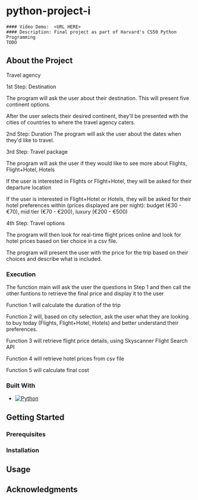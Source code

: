 # python-project-i
    #### Video Demo:  <URL HERE>
    #### Description: Final project as part of Harvard's CS50 Python Programming
    TODO

<!-- ABOUT THE PROJECT -->
## About the Project
Travel agency

1st Step: Destination

The program will ask the user about their destination. This will present five continent options.

After the user selects their desired continent, they'll be presented with the cities of countries to where the travel agency caters.

2nd Step: Duration
The program will ask the user about the dates when they'd like to travel.

3rd Step: Travel package

The program will ask the user if they would like to see more about Flights, Flight+Hotel, Hotels

If the user is interested in Flights or Flight+Hotel, they will be asked for their departure location

If the user is interested in Flight+Hotel or Hotels, they will be asked for their hotel preferences within (prices displayed are per night): budget (€30 - €70), mid tier (€70 - €200), luxury (€200 - €500)

4th Step: Travel options

The program will then look for real-time flight prices online and look for hotel prices based on tier choice in a csv file.

The program will present the user with the price for the trip based on their choices and describe what is included.

### Execution
The function main will ask the user the questions in Step 1 and then call the other funtions to retrieve the final price and display it to the user

Function 1 will calculate the duration of the trip

Function 2 will, based on city selection, ask the user what they are looking to buy today (Flights, Flight+Hotel, Hotels) and better understand their preferences.

Function 3 will retrieve flight price details, using Skyscanner Flight Search API

Function 4 will retrieve hotel prices from csv file

Function 5 will calculate final cost

### Built With
* [![Python][Python]][Python-url]

<!-- GETTING STARTED -->
## Getting Started
### Prerequisites
### Installation

<!-- USAGE EXAMPLES -->
## Usage

<!-- ACKNOWLEDGMENTS -->
## Acknowledgments
[Python]: https://img.shields.io/badge/python-3670A0?style=for-the-badge&logo=python&logoColor=ffdd54
[Python-url]: https://www.python.org/